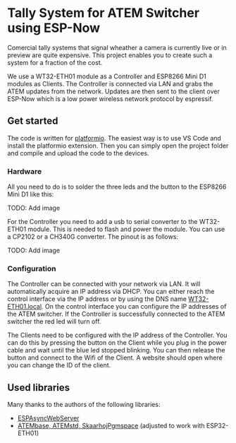 # Tally System for ATEM Switcher using ESP-Now

Comercial tally systems that signal wheather a camera is currently live or in preview are quite expensive. This project enables you to create such a system for a fraction of the cost.

We use a WT32-ETH01 module as a Controller and ESP8266 Mini D1 modules as Clients. The Controller is connected via LAN and grabs the ATEM updates from the network. Updates are then sent to the client over ESP-Now which is a low power wireless network protocol by espressif.

## Get started
The code is written for [platformio](https://platformio.org/). The easiest way is to use VS Code and install the platformio extension. Then you can simply open the project folder and compile and upload the code to the devices.

### Hardware
All you need to do is to solder the three leds and the button to the ESP8266 Mini D1 like this:

TODO: Add image

For the Controller you need to add a usb to serial converter to the WT32-ETH01 module. This is needed to flash and power the module. You can use a CP2102 or a CH340G converter. The pinout is as follows:

TODO: Add image

### Configuration
The Controller can be connected with your network via LAN. It will automatically acquire an IP address via DHCP. You can either reach the control interface via the IP address or by using the DNS name [WT32-ETH01.local](http://WT32-ETH01.local). On the control interface you can configure the IP addresses of the ATEM switcher. If the Controller is successfully connected to the ATEM switcher the red led will turn off.

The Clients need to be configured with the IP address of the Controller. You can do this by pressing the button on the Client while you plug in the power cable and wait until the blue led stopped blinking. You can then release the button and connect to the Wifi of the Client. A website should open where you can change the ID of the client.

## Used libraries
Many thanks to the authors of the following libraries:
- [ESPAsyncWebServer](https://github.com/khoih-prog/WebServer_WT32_ETH01)
- [ATEMbase, ATEMstd, SkaarhojPgmspace](https://github.com/kasperskaarhoj/SKAARHOJ-Open-Engineering/tree/master) (adjusted to work with ESP32-ETH01)
